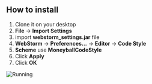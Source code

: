 How to install
---

1. Clone it on your desktop
2. **File** -> **Import Settings**
3. import **webstorm_settings.jar** file
4. **WebStorm** -> **Preferences...** -> **Editor** -> **Code Style**
5. **Scheme** use **MoneyballCodeStyle**
6. Click **Apply**
6. Click **OK**

![Running](http://www.gaojian.tv/files/default/2015/10-04/160917d4a798778830.jpg?6.6.6)